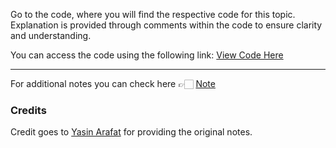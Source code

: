 Go to the code, where you will find the respective code for this topic. Explanation is provided through comments within the code to ensure clarity and understanding.

You can access the code using the following link:
[View Code Here](https://github.com/AbuTaher003/Machine-Learning-ML-/blob/main/Code/33_Handling_mixed_variables.ipynb)

---
For additional notes you can check here 👉🏻 [Note](https://drive.google.com/file/d/1MwqN6ULrOVdaiFvidfmFEtUGdnfVXHQ6/view)

### Credits

Credit goes to [Yasin Arafat](https://github.com/yasin-arafat-05) for providing the original notes.
